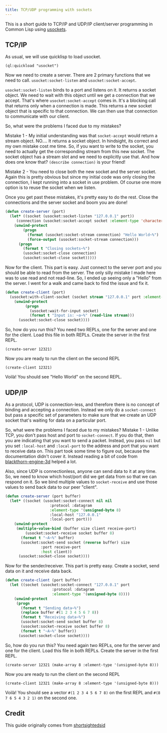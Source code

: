```yaml
---
title: TCP/UDP programming with sockets
---
```


This is a short guide to TCP/IP and UDP/IP client/server programming in Common
Lisp using [usockets](https://github.com/usocket/usocket).


## TCP/IP

As usual, we will use quicklisp to load usocket.

    (ql:quickload "usocket")

Now we need to create a server. There are 2 primary functions that we need
to call. `usocket:socket-listen` and `usocket:socket-accept`.

`usocket:socket-listen` binds to a port and listens on it. It returns a socket
object. We need to wait with this object until we get a connection that we
accept. That's where `usocket:socket-accept` comes in. It's a blocking call
that returns only when a connection is made. This returns a new socket object
that is specific to that connection. We can then use that connection to
communicate with our client.

So, what were the problems I faced due to my mistakes?

Mistake 1 - My initial understanding was that `socket-accept` would return
a stream object. NO.... It returns a socket object. In hindsight, its correct
and my own mistake cost me time. So, if you want to write to the socket, you
need to actually get the corresponding stream from this new socket. The socket
object has a stream slot and we need to explicitly use that. And how does one
know that? `(describe connection)` is your friend!

Mistake 2 - You need to close both the new socket and the server socket.
Again this is pretty obvious but since my initial code was only closing
the connection, I kept running into a socket in use problem. Of course
one more option is to reuse the socket when we listen.

Once you get past these mistakes, it's pretty easy to do the rest. Close
the connections and the server socket and boom you are done!


~~~lisp
(defun create-server (port)
  (let* ((socket (usocket:socket-listen "127.0.0.1" port))
	 (connection (usocket:socket-accept socket :element-type 'character)))
    (unwind-protect
        (progn
	      (format (usocket:socket-stream connection) "Hello World~%")
	      (force-output (usocket:socket-stream connection)))
      (progn
	    (format t "Closing sockets~%")
	    (usocket:socket-close connection)
        (usocket:socket-close socket)))))
~~~

Now for the client. This part is easy. Just connect to the server port
and you should be able to read from the server. The only silly mistake I
made here was to use read and not read-line. So, I ended up seeing only a
"Hello" from the server. I went for a walk and came back to find the issue
and fix it.


~~~lisp
(defun create-client (port)
  (usocket:with-client-socket (socket stream "127.0.0.1" port :element-type 'character)
    (unwind-protect
         (progn
           (usocket:wait-for-input socket)
           (format t "Input is: ~a~%" (read-line stream)))
      (usocket:socket-close socket))))
~~~

So, how do you run this? You need two REPLs, one for the server
and one for the client. Load this file in both REPLs. Create the
server in the first REPL.

    (create-server 12321)

Now you are ready to run the client on the second REPL

    (create-client 12321)

Voilà! You should see "Hello World" on the second REPL.


## UDP/IP

As a protocol, UDP is connection-less, and therefore there is no
concept of binding and accepting a connection. Instead we only do a
`socket-connect` but pass a specific set of parameters to make sure that
we create an UDP socket that's waiting for data on a particular port.

So, what were the problems I faced due to my mistakes?
Mistake 1 - Unlike TCP, you don't pass host and port to `socket-connect`.
If you do that, then you are indicating that you want to send a packet.
Instead, you pass `nil` but you set `:local-host` and `:local-port` to the address
and port that you want to receive data on. This part took some time to
figure out, because the documentation didn't cover it. Instead reading
a bit of code from
[blackthorn-engine-3d](https://code.google.com/p/blackthorn-engine-3d/source/browse/src/examples/usocket/usocket.lisp) helped a lot.

Also, since UDP is connectionless, anyone can send data to it at any
time. So, we need to know which host/port did we get data from so
that we can respond on it. So we bind multiple values to `socket-receive`
and use those values to send back data to our peer "client".

~~~lisp
(defun create-server (port buffer)
  (let* ((socket (usocket:socket-connect nil nil
					:protocol :datagram
					:element-type '(unsigned-byte 8)
					:local-host "127.0.0.1"
					:local-port port)))
    (unwind-protect
	 (multiple-value-bind (buffer size client receive-port)
	     (usocket:socket-receive socket buffer 8)
	   (format t "~A~%" buffer)
	   (usocket:socket-send socket (reverse buffer) size
				:port receive-port
				:host client))
      (usocket:socket-close socket))))
~~~


Now for the sender/receiver. This part is pretty easy. Create a socket,
send data on it and receive data back.

~~~lisp
(defun create-client (port buffer)
  (let ((socket (usocket:socket-connect "127.0.0.1" port
					 :protocol :datagram
					 :element-type '(unsigned-byte 8))))
    (unwind-protect
	 (progn
	   (format t "Sending data~%")
	   (replace buffer #(1 2 3 4 5 6 7 8))
	   (format t "Receiving data~%")
	   (usocket:socket-send socket buffer 8)
	   (usocket:socket-receive socket buffer 8)
	   (format t "~A~%" buffer))
      (usocket:socket-close socket))))
~~~


So, how do you run this? You need again two REPLs, one for the server
and one for the client. Load this file in both REPLs. Create the
server in the first REPL.

    (create-server 12321 (make-array 8 :element-type '(unsigned-byte 8)))

Now you are ready to run the client on the second REPL

    (create-client 12321 (make-array 8 :element-type '(unsigned-byte 8)))

Voilà! You should see a vector `#(1 2 3 4 5 6 7 8)` on the first REPL
and `#(8 7 6 5 4 3 2 1)` on the second one.


## Credit

This guide originally comes from [shortsightedsid](https://gist.github.com/shortsightedsid/71cf34282dfae0dd2528)
